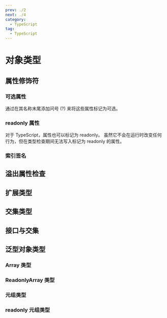 ```yaml
---
prev: ./2
next: ./4
category:
  - TypeScript
tag:
  - TypeScript
---
```


# 对象类型

## 属性修饰符

### 可选属性

通过在其名称末尾添加问号 (?) 来将这些属性标记为可选。

### readonly 属性

对于 TypeScript，属性也可以标记为 readonly。 虽然它不会在运行时改变任何行为，但在类型检查期间无法写入标记为 readonly 的属性。

### 索引签名

## 溢出属性检查

## 扩展类型

## 交集类型

## 接口与交集

## 泛型对象类型

### Array 类型

### ReadonlyArray 类型

### 元组类型

### readonly 元组类型
